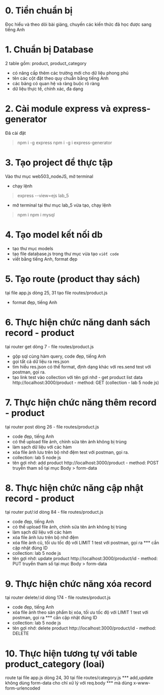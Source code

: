 # 0. Tiền chuẩn bị
Đọc hiểu và theo dõi bài giảng, 
chuyến các kiến thức đã học được sang tiếng Anh

# 1. Chuẩn bị Database
2 table gồm: product, product_category
- có nâng cấp thêm các trường mới cho dữ liệu phong phú
- tên các cột đặt theo quy chuẩn bằng tiếng Anh
- các bảng có quan hệ và ràng buộc rõ ràng
- dữ liệu thực tế, chính xác, đa dạng

# 2. Cài module express và express-generator
Đã cài đặt
> npm i -g express
> npm i -g i express-generator

# 3. Tạo project để thực tập
Vào thư mục web503_nodeJS, mở terminal
- chạy lệnh
> express --view=ejs lab_5
- mở terminal tại thư mục lab_5 vừa tạo, chạy lệnh
> npm i
> npm i mysql

# 4. Tạo model kết nối db
- tạo thư mục models
- tạo file database.js trong thư mục vừa tạo
`viết code`
- viết bằng tiếng Anh, format đẹp

# 5. Tạo route (product thay sách)
tại file app.js dòng 25, 31
tạo file routes/product.js
- format đẹp, tiếng Anh

# 6. Thực hiện chức năng danh sách record - product
tại router get dòng 7 - file routes/product.js
- gộp sql cùng hàm query, code đẹp, tiếng Anh
- gọi tất cả dữ liệu ra res.json
- tìm hiểu res.json có thể format, định dạng khác với res.send
test với postman, gọi ra. 
- tạo link test vào collection với tên gợi nhớ - get product list data
http://localhost:3000/product - method: GET
(collection - lab 5 node js)

# 7. Thực hiện chức năng thêm record - product
tại router post dòng 26 - file routes/product.js
- code đẹp, tiếng Anh
- có thể upload file ảnh, chỉnh sửa tên ảnh không bị trùng
- làm sạch dữ liệu với các hàm
- xóa file ảnh lưu trên bộ nhớ đệm
test với postman, gọi ra.
- collection: lab 5 node js
- tên gợi nhớ: add product
http://localhost:3000/product - method: POST
truyền tham số tại mục Body > form-data

# 8. Thực hiện chức năng cập nhật record - product
tại router put/:id dòng 84 - file routes/product.js
- code đẹp, tiếng Anh
- có thể upload file ảnh, chỉnh sửa tên ảnh không bị trùng
- làm sạch dữ liệu với các hàm
- xóa file ảnh lưu trên bộ nhớ đệm
- xóa file ảnh cũ, tối ưu tốc độ với LIMIT 1
test với postman, gọi ra
*** cần cập nhật đúng ID
- collection: lab 5 node js
- tên gợi nhớ: update product
http://localhost:3000/product/id - method: PUT
truyền tham số tại mục Body > form-data

# 9. Thực hiện chức năng xóa record
tại router delete/:id dòng 174 - file routes/product.js
- code đẹp, tiếng Anh
- xóa file ảnh theo sản phẩm bị xóa, tối ưu tốc độ với LIMIT 1
test với postman, gọi ra
*** cần cập nhật đúng ID
- collection: lab 5 node js
- tên gợi nhớ: delete product
http://localhost:3000/product/id - method: DELETE

# 10. Thực hiện tương tự với table product_category (loai)
route tại file app.js dòng 24, 30
tại file routes/category.js
*** add,update không dùng form-data cho chỉ xử lý với req.body
*** mà dùng x-www-form-urlencoded






